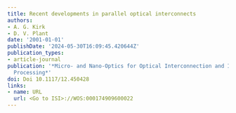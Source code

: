 ```yaml
---
title: Recent developments in parallel optical interconnects
authors:
- A. G. Kirk
- D. V. Plant
date: '2001-01-01'
publishDate: '2024-05-30T16:09:45.420644Z'
publication_types:
- article-journal
publication: '*Micro- and Nano-Optics for Optical Interconnection and Information
  Processing*'
doi: Doi 10.1117/12.450428
links:
- name: URL
  url: <Go to ISI>://WOS:000174909600022
---
```

